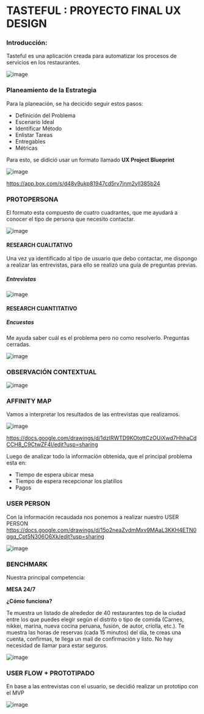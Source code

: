 # TASTEFUL : PROYECTO FINAL UX DESIGN 

### Introducción: 

Tasteful es una aplicación creada para automatizar los procesos de servicios en los restaurantes.  

![image](https://user-images.githubusercontent.com/32310873/37545779-31fc93e8-2938-11e8-86e7-3694a8efa6bf.png)

### Planeamiento de la Estrategia

Para la planeación, se ha decicido seguir estos pasos:

- Definición del Problema
- Escenario Ideal
- Identificar Método
- Enlistar Tareas
- Entregables
- Métricas

Para esto, se didició usar un formato llamado **UX Project Blueprint**

![image](https://user-images.githubusercontent.com/32310873/37546099-55cf49b8-2939-11e8-8c06-64982f35f324.png)

https://app.box.com/s/d48v9ukp81947cd5rv7jnm2yll385b24

### PROTOPERSONA

El formato esta compuesto de cuatro cuadrantes, que me ayudará a conocer el tipo de persona que necesito contactar.

![image](https://user-images.githubusercontent.com/32310873/37547067-952ad4e8-293d-11e8-89dc-f320ad76f42f.png)

#### RESEARCH CUALITATIVO

Una vez ya identificado al tipo de usuario que debo contactar, me dispongo a realizar las entrevistas, para ello se realizó una guía de preguntas previas.

##### Entrevistas

![image](https://user-images.githubusercontent.com/32310873/37546353-6971ff78-293a-11e8-8f10-93bb7a3d09e3.png)

#### RESEARCH CUANTITATIVO

##### Encuestas

Me ayuda saber cuál es el problema pero no como resolverlo. Preguntas cerradas.

![image](https://user-images.githubusercontent.com/32310873/37610682-42e0c87c-2b6e-11e8-9267-01c14722a45b.png)

### OBSERVACIÓN CONTEXTUAL

![image](https://user-images.githubusercontent.com/32310873/37546868-d9c13968-293c-11e8-890d-45fd521469b0.png)

### AFFINITY  MAP

Vamos a interpretar los resultados de las entrevistas que realizamos.

![image](https://user-images.githubusercontent.com/32310873/37608581-eeccaca6-2b68-11e8-8029-479b330a9667.png)

https://docs.google.com/drawings/d/1dzIRWTD9KOtqttCzOUiXwd7HhhaCdCCH8_C9CtwZF4I/edit?usp=sharing

Luego de analizar todo la información obtenida, que el principal problema esta en:

- Tiempo de espera ubicar mesa
- Tiempo de espera recepcionar los platillos
- Pagos

### USER PERSON

Con la información recaudada nos ponemos a realizar nuestro USER PERSON
https://docs.google.com/drawings/d/15o2neaZvdmMxv9MAaL3KKH4ETN0qgq_Cpt5N306O6Xk/edit?usp=sharing

![image](https://user-images.githubusercontent.com/32310873/37609572-6bc0c876-2b6b-11e8-94e0-9ae233638acb.png)

### BENCHMARK

Nuestra principal competencia:

**MESA 24/7**

**¿Cómo funciona?**

Te muestra un listado de alrededor de 40 restaurantes top de la ciudad entre los que puedes elegir según el distrito o tipo de comida (Carnes, nikkei, marina, nueva cocina peruana, fusión, de autor, criolla, etc.). Te muestra las horas de reservas (cada 15 minutos) del día, te creas una cuenta, confirmas, te llega un mail de confirmación y listo. No hay necesidad de llamar para estar seguros.


![image](https://user-images.githubusercontent.com/32310873/37609717-dd4dee92-2b6b-11e8-91ee-3d1d0500bed3.png)


### USER FLOW + PROTOTIPADO

En base a las entrevistas con el usuario, se decidió realizar un prototipo con el MVP 

![image](https://user-images.githubusercontent.com/32310873/37831960-31d3dbfa-2e75-11e8-8a4d-e58fac228de3.png)




